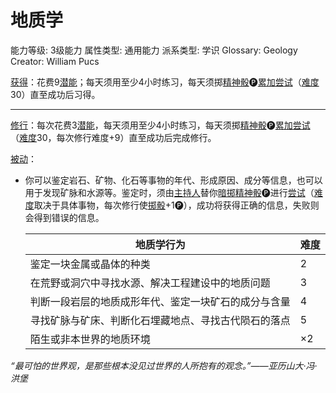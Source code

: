 # 地质学

能力等级: 3级能力
属性类型: 通用能力
派系类型: 学识
Glossary: Geology
Creator: William Pucs

<aside>

[获得](https://www.notion.so/1b3d619a067b8027ba38e2c1caf9d84b?pvs=21)：花费9[潜能](https://www.notion.so/1b3d619a067b80c2bdb4c721adc30021?pvs=21)；每天须用至少4小时练习，每天须掷[精神骰](https://www.notion.so/1b3d619a067b80a8a9ffef3e0057db9d?pvs=21)🅟[累加尝试](https://www.notion.so/1b3d619a067b803aa44aee27ccd6ce77?pvs=21)（[难度](https://www.notion.so/1b3d619a067b80fbbc95dc0c033f5e3c?pvs=21)30）直至成功后习得。

---

[修行](https://www.notion.so/1b3d619a067b8027a1ece32be2309cd4?pvs=21)：每次花费3[潜能](https://www.notion.so/1b3d619a067b80c2bdb4c721adc30021?pvs=21)，每天须用至少4小时练习，每天须掷[精神骰](https://www.notion.so/1b3d619a067b80a8a9ffef3e0057db9d?pvs=21)🅟[累加尝试](https://www.notion.so/1b3d619a067b803aa44aee27ccd6ce77?pvs=21)（[难度](https://www.notion.so/1b3d619a067b80fbbc95dc0c033f5e3c?pvs=21)30，每次修行难度+9）直至成功后完成修行。

</aside>

<aside>

[被动](https://www.notion.so/1b3d619a067b8041a000ebc294fff708?pvs=21)：

- 你可以鉴定岩石、矿物、化石等事物的年代、形成原因、成分等信息，也可以用于发现矿脉和水源等。鉴定时，须由[主持人](https://www.notion.so/1b3d619a067b80c9ad40cd30502c5e9f?pvs=21)替你[暗掷](https://www.notion.so/1b3d619a067b806e9bd2d8880bfa8515?pvs=21)[精神骰](https://www.notion.so/1b3d619a067b80a8a9ffef3e0057db9d?pvs=21)🅟进行[尝试](https://www.notion.so/1b3d619a067b8009aad4e7ce70111ce4?pvs=21)（[难度](https://www.notion.so/1b3d619a067b80fbbc95dc0c033f5e3c?pvs=21)取决于具体事物，每次修行使[掷骰](https://www.notion.so/1b3d619a067b80f89c53e38483e535c4?pvs=21)+1🅟），成功将获得正确的信息，失败则会得到错误的信息。
    
    
    | 地质学行为 | 难度 |
    | --- | --- |
    | 鉴定一块金属或晶体的种类 | 2 |
    | 在荒野或洞穴中寻找水源、解决工程建设中的地质问题 | 3 |
    | 判断一段岩层的地质成形年代、鉴定一块矿石的成分与含量 | 4 |
    | 寻找矿脉与矿床、判断化石埋藏地点、寻找古代陨石的落点 | 5 |
    | 陌生或非本世界的地质环境 | ×2 |
</aside>

*“最可怕的世界观，是那些根本没见过世界的人所抱有的观念。”——亚历山大·冯·洪堡*